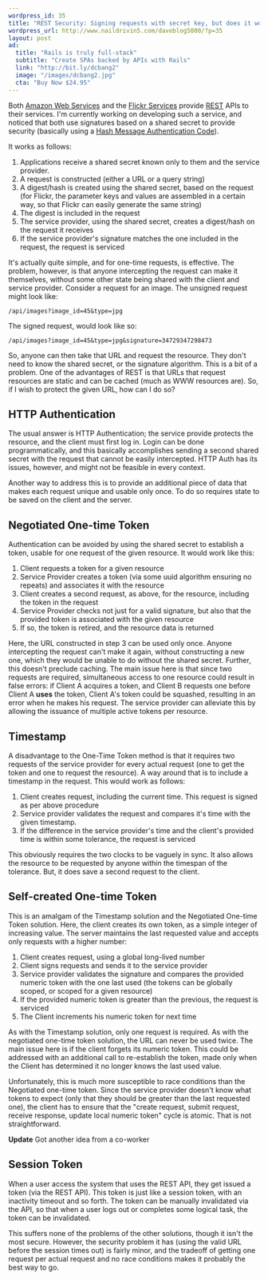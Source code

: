 ```yaml
--- 
wordpress_id: 35
title: "REST Security: Signing requests with secret key, but does it work?"
wordpress_url: http://www.naildrivin5.com/daveblog5000/?p=35
layout: post
ad:
  title: "Rails is truly full-stack"
  subtitle: "Create SPAs backed by APIs with Rails"
  link: "http://bit.ly/dcbang2"
  image: "/images/dcbang2.jpg"
  cta: "Buy Now $24.95"
---
```

Both <a href="http://docs.amazonwebservices.com/AmazonS3/2006-03-01/gsg/?ref=get-started">Amazon Web Services</a> and the <a href="http://www.flickr.com/services/api/auth.howto.web.html">Flickr Services</a> provide <a href="http://en.wikipedia.org/wiki/Representational_State_Transfer">REST</a> APIs to their services.  I'm currently working on developing such a service, and noticed that both use signatures based on a shared secret to provide security (basically using a <a href="http://en.wikipedia.org/wiki/HMAC">Hash Message Authentication Code</a>).

It works as follows:

1. Applications receive a shared secret known only to them and the service provider.
1. A request is constructed (either a URL or a query string)
1. A digest/hash is created using the shared secret, based on the request (for Flickr, the parameter keys and values are assembled in a certain way, so that Flickr can easily generate the same string)
1. The digest is included in the request
1. The service provider, using the shared secret, creates a digest/hash on the request it receives
1. If the service provider's signature matches the one included in the request, the request is serviced

It's actually quite simple, and for one-time requests, is effective.  The problem, however, is that anyone intercepting the request can make it themselves, without some other state being shared with the client and service provider.  Consider a request for an image.  The unsigned request might look like:

    /api/images?image_id=45&type=jpg

The signed request, would look like so:

    /api/images?image_id=45&type=jpg&signature=34729347298473

So, anyone can then take that URL and request the resource.  They don't need to know the shared secret, or the signature algorithm.  This is a bit of a problem.  One of the advantages of REST is that URLs that request resources are static and can be cached (much as WWW resources are).  So, if I wish to protect the given URL, how can I do so?

## HTTP Authentication

The usual answer is HTTP Authentication; the service provide protects the resource, and the client must first log in.  Login can be done programmatically, and this basically accomplishes sending a second shared secret with the request that cannot be easily intercepted.  HTTP Auth has its issues, however, and might not be feasible in every context.

Another way to address this is to provide an additional piece of data that makes each request unique and usable only once.  To do so requires state to be saved on the client and the server.

## Negotiated One-time Token

Authentication can be avoided by using the shared secret to establish a token, usable for one request of the given resource.  It would work like this:

1. Client requests a token for a given resource
1. Service Provider creates a token (via some uuid algorithm ensuring no repeats) and associates it with the resource
1. Client creates a second request, as above, for the resource, including the token in the request
1. Service Provider checks not just for a valid signature, but also that the provided token is associated with the given resource
1. If so, the token is retired, and the resource data is returned

<div data-ad></div>

Here, the URL constructed in step 3 can be used only once.  Anyone intercepting the request can't make it again, without constructing a new one, which they would be unable to do without the shared secret.  Further, this doesn't preclude caching.  The main issue here is that since two requests are required, simultaneous access to one resource could result in false errors: if Client A acquires a token, and Client B requests one before Client A <b>uses</b> the token, Client A's token could be squashed, resulting in an error when he makes his request.  The service provider can alleviate this by allowing the issuance of multiple active tokens per resource.

## Timestamp

A disadvantage to the One-Time Token method is that it requires two requests of the service provider for every actual request (one to get the token and one to request the resource).  A way around that is to include a timestamp in the request.  This would work as follows:


1. Client creates request, including the current time.  This request is signed as per above procedure
1. Service provider validates the request and compares it's time with the given timestamp.
1. If the difference in the service provider's time and the client's provided time is within some tolerance, the request is serviced


This obviously requires the two clocks to be vaguely in sync.  It also allows the resource to be requested by anyone within the timespan of the tolerance.  But, it does save a second request to the client.

## Self-created One-time Token

This is an amalgam of the Timestamp solution and the Negotiated One-time Token solution.  Here, the client creates its own token, as a simple integer of increasing value.  The server maintains the last requested value and accepts only requests with a higher number:


1. Client creates request, using a global long-lived number
1. Client signs requests and sends it to the service provider
1. Service provider validates the signature and compares the provided numeric token with the one last used (the tokens can be globally scoped, or scoped for a given resource)
1. If the provided numeric token is greater than the previous, the request is serviced
1. The Client increments his numeric token for next time


As with the Timestamp solution, only one request is required.  As with the negotiated one-time token solution, the URL can never be used twice.  The main issue here is if the client forgets its numeric token.  This could be addressed with an additional call to re-establish the token, made only when the Client has determined it no longer knows the last used value.

Unfortunately, this is much more susceptible to race conditions than the Negotiated one-time token.  Since the service provider doesn't know what tokens to expect (only that they should be greater than the last requested one), the client has to ensure that the "create request, submit request, receive response, update local numeric token" cycle is atomic.  That is not straightforward.

**Update** Got another idea from a co-worker

## Session Token

When a user access the system that uses the REST API, they get issued a token (via the REST API).  This token is just like a session token, with an inactivity timeout and so forth.  The token can be manually invalidated via the API, so that when a user logs out or completes some logical task, the token can be invalidated.

This suffers none of the problems of the other solutions, though it isn't the most secure.  However, the security problem it has (using the valid URL before the session times out) is fairly minor, and the tradeoff of getting one request per actual request and no race conditions makes it probably the best way to go.

